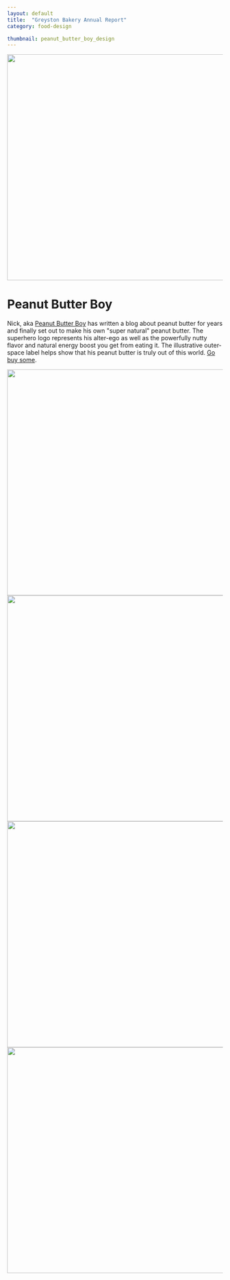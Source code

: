 ```yaml
---
layout: default
title:  "Greyston Bakery Annual Report"
category: food-design

thumbnail: peanut_butter_boy_design
---
```


<img src="{{ site.baseurl}}/images/peanut_butter_boy_design_01.jpg" width="790" height="527">

# Peanut Butter Boy

Nick, aka [Peanut Butter Boy](http://www.peanutbutterboy.com/) has written a blog about peanut butter for years and finally set out to make his own "super natural" peanut butter. The superhero logo represents his alter-ego as well as the powerfully nutty flavor and natural energy boost you get from eating it. The illustrative outer-space label helps show that his peanut butter is truly out of this world. [Go buy some](http://store.peanutbutterboy.com/).

<img src="{{ site.baseurl}}/images/peanut_butter_boy_design_02.jpg" width="790" height="527">
<img src="{{ site.baseurl}}/images/peanut_butter_boy_design_03.jpg" width="790" height="527">
<img src="{{ site.baseurl}}/images/peanut_butter_boy_design_04.jpg" width="790" height="527">
<img src="{{ site.baseurl}}/images/peanut_butter_boy_design_05.jpg" width="790" height="527">
